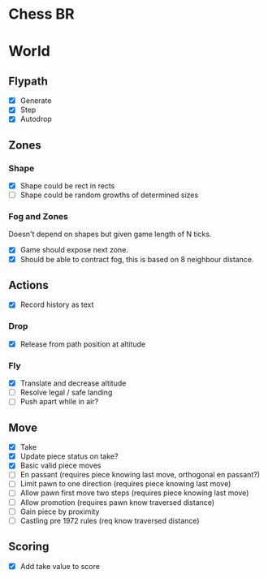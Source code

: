 # Chess BR

# World

## Flypath

- [x] Generate
- [x] Step
- [x] Autodrop

## Zones

### Shape
- [x] Shape could be rect in rects
- [ ] Shape could be random growths of determined sizes

### Fog and Zones
Doesn't depend on shapes but given game length of N ticks.

- [x] Game should expose next zone.
- [x] Should be able to contract fog, this is based on 8 neighbour distance.

## Actions

- [x] Record history as text

### Drop

- [x] Release from path position at altitude

### Fly

- [x] Translate and decrease altitude
- [ ] Resolve legal / safe landing
- [ ] Push apart while in air?

## Move
- [x] Take
- [x] Update piece status on take?
- [x] Basic valid piece moves
- [ ] En passant (requires piece knowing last move, orthogonal en passant?)
- [ ] Limit pawn to one direction (requires piece knowing last move)
- [ ] Allow pawn first move two steps (requires piece knowing last move)
- [ ] Allow promotion (requires pawn know traversed distance)
- [ ] Gain piece by proximity
- [ ] Castling pre 1972 rules (req know traversed distance)

## Scoring

- [x] Add take value to score
